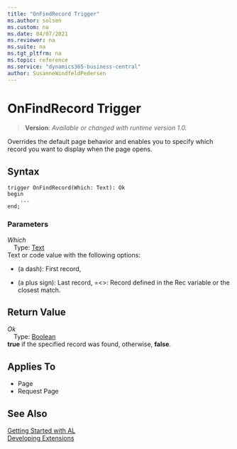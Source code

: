 ```yaml
---
title: "OnFindRecord Trigger"
ms.author: solsen
ms.custom: na
ms.date: 04/07/2021
ms.reviewer: na
ms.suite: na
ms.tgt_pltfrm: na
ms.topic: reference
ms.service: "dynamics365-business-central"
author: SusanneWindfeldPedersen
---
```

[//]: # (START>DO_NOT_EDIT)
[//]: # (IMPORTANT:Do not edit any of the content between here and the END>DO_NOT_EDIT.)
[//]: # (Any modifications should be made in the .xml files in the ModernDev repo.)

# OnFindRecord Trigger
> **Version**: _Available or changed with runtime version 1.0._

Overrides the default page behavior and enables you to specify which record you want to display when the page opens.

## Syntax
```
trigger OnFindRecord(Which: Text): Ok
begin
    ...
end;
```

### Parameters

*Which*  
&emsp;Type: [Text](../methods-auto/text/text-data-type.md)  
Text or code value with the following options:
- (a dash): First record,
+ (a plus sign): Last record,
=\<\>: Record defined in the Rec variable or the closest match.  


## Return Value

*Ok*  
&emsp;Type: [Boolean](../methods-auto/boolean/boolean-data-type.md)  
**true** if the specified record was found, otherwise, **false**.

## Applies To
- Page
- Request Page


[//]: # (IMPORTANT: END>DO_NOT_EDIT)
## See Also  
[Getting Started with AL](../devenv-get-started.md)  
[Developing Extensions](../devenv-dev-overview.md)  